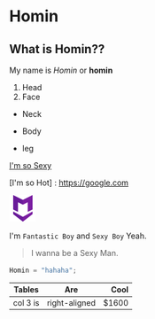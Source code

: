 # Homin
## What is Homin??

My name is *Homin* or **homin**

1. Head
2. Face
- Neck
* Body
+ leg

[I'm so Sexy](https://naver.com)


[I'm so Hot] : https://google.com

![alt text](https://github.com/adam-p/markdown-here/raw/master/src/common/images/icon48.png "Logo Title Text 1")


I'm `Fantastic Boy` and `Sexy Boy` Yeah.


>I wanna be a Sexy Man.

```javascript
Homin = "hahaha";
```

|Tables     | Are         |Cool |
|-----------|:-----------:|----:|
|col 3 is   |right-aligned|$1600|

